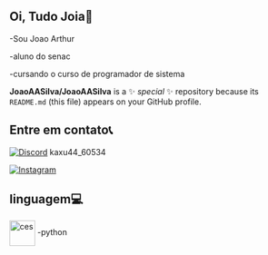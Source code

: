 ## Oi, Tudo Joia👋

-Sou Joao Arthur

-aluno do senac

-cursando o curso de programador de sistema

**JoaoAASilva/JoaoAASilva** is a ✨ _special_ ✨ repository because its `README.md` (this file) appears on your GitHub profile.

## Entre em contato📞

[![Discord](https://img.shields.io/badge/Discord-%235865F2.svg?&logo=discord&logoColor=white)](#) kaxu44_60534

[![Instagram](https://img.shields.io/badge/Instagram-%23E4405F.svg?logo=Instagram&logoColor=white)](https://www.intagram.com/j.thur2)

## linguagem💻

<img align="center" alt="ces" height= "45" whidht="60" src="https://raw.githubusercontent.com/marwin1991/profile-technology-icons/refs/heads/main/icons/python.png"/>
-python
